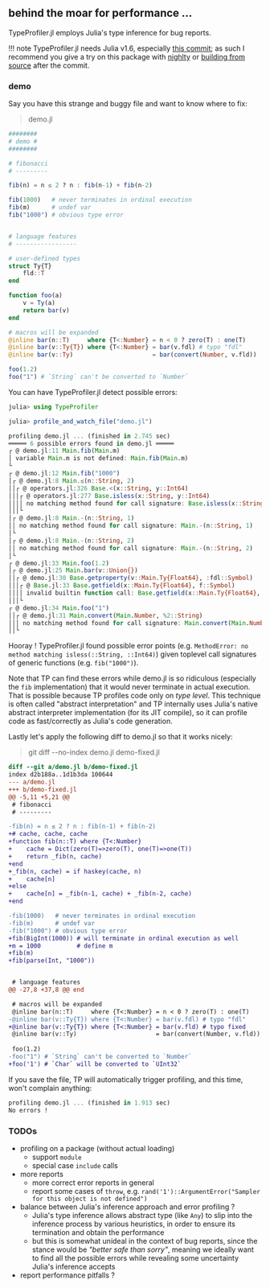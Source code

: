 ## behind the moar for performance ...

TypeProfiler.jl employs Julia's type inference for bug reports.

!!! note
    TypeProfiler.jl needs Julia v1.6, especially [this commit](https://github.com/JuliaLang/julia/commit/d5cf73ffffbab40ae06cc1ec99cac9d8e3d2b6a2);
    as such I recommend you give a try on this package with [nighlty](https://julialang.org/downloads/nightlies/)
    or [building from source](https://github.com/JuliaLang/julia) after the commit.


### demo

Say you have this strange and buggy file and want to know where to fix:

> demo.jl

```julia
########
# demo #
########

# fibonacci
# ---------

fib(n) = n ≤ 2 ? n : fib(n-1) + fib(n-2)

fib(1000)   # never terminates in ordinal execution
fib(m)      # undef var
fib("1000") # obvious type error


# language features
# -----------------

# user-defined types
struct Ty{T}
    fld::T
end

function foo(a)
    v = Ty(a)
    return bar(v)
end

# macros will be expanded
@inline bar(n::T)     where {T<:Number} = n < 0 ? zero(T) : one(T)
@inline bar(v::Ty{T}) where {T<:Number} = bar(v.fdl) # typo "fdl"
@inline bar(v::Ty)                      = bar(convert(Number, v.fld))

foo(1.2)
foo("1") # `String` can't be converted to `Number`
```

You can have TypeProfiler.jl detect possible errors:

```julia
julia> using TypeProfiler

julia> profile_and_watch_file("demo.jl")

profiling demo.jl ... (finished in 2.745 sec)
═════ 6 possible errors found in demo.jl ═════
┌ @ demo.jl:11 Main.fib(Main.m)
│ variable Main.m is not defined: Main.fib(Main.m)
└
┌ @ demo.jl:12 Main.fib("1000")
│┌ @ demo.jl:8 Main.≤(n::String, 2)
││┌ @ operators.jl:326 Base.<(x::String, y::Int64)
│││┌ @ operators.jl:277 Base.isless(x::String, y::Int64)
││││ no matching method found for call signature: Base.isless(x::String, y::Int64)
│││└
│┌ @ demo.jl:8 Main.-(n::String, 1)
││ no matching method found for call signature: Main.-(n::String, 1)
│└
│┌ @ demo.jl:8 Main.-(n::String, 2)
││ no matching method found for call signature: Main.-(n::String, 2)
│└
┌ @ demo.jl:33 Main.foo(1.2)
│┌ @ demo.jl:25 Main.bar(v::Union{})
││┌ @ demo.jl:30 Base.getproperty(v::Main.Ty{Float64}, :fdl::Symbol)
│││┌ @ Base.jl:33 Base.getfield(x::Main.Ty{Float64}, f::Symbol)
││││ invalid builtin function call: Base.getfield(x::Main.Ty{Float64}, f::Symbol)
│││└
┌ @ demo.jl:34 Main.foo("1")
││┌ @ demo.jl:31 Main.convert(Main.Number, %2::String)
│││ no matching method found for call signature: Main.convert(Main.Number, %2::String)
││└
```

Hooray !
TypeProfiler.jl found possible error points (e.g. `MethodError: no method matching isless(::String, ::Int64)`) given toplevel call signatures of generic functions (e.g. `fib("1000")`).

Note that TP can find these errors while demo.jl is so ridiculous (especially the `fib` implementation) that it would never terminate in actual execution.
That is possible because TP profiles code only on _type level_.
This technique is often called "abstract interpretation" and TP internally uses Julia's native abstract interpreter implementation (for its JIT compile), so it can profile code as fast/correctly as Julia's code generation.

Lastly let's apply the following diff to demo.jl so that it works nicely:

> git diff --no-index demo.jl demo-fixed.jl

```diff
diff --git a/demo.jl b/demo-fixed.jl
index d2b188a..1d1b3da 100644
--- a/demo.jl
+++ b/demo-fixed.jl
@@ -5,11 +5,21 @@
 # fibonacci
 # ---------

-fib(n) = n ≤ 2 ? n : fib(n-1) + fib(n-2)
+# cache, cache, cache
+function fib(n::T) where {T<:Number}
+    cache = Dict(zero(T)=>zero(T), one(T)=>one(T))
+    return _fib(n, cache)
+end
+_fib(n, cache) = if haskey(cache, n)
+    cache[n]
+else
+    cache[n] = _fib(n-1, cache) + _fib(n-2, cache)
+end

-fib(1000)   # never terminates in ordinal execution
-fib(m)      # undef var
-fib("1000") # obvious type error
+fib(BigInt(1000)) # will terminate in ordinal execution as well
+m = 1000          # define m
+fib(m)
+fib(parse(Int, "1000"))


 # language features
@@ -27,8 +37,8 @@ end

 # macros will be expanded
 @inline bar(n::T)     where {T<:Number} = n < 0 ? zero(T) : one(T)
-@inline bar(v::Ty{T}) where {T<:Number} = bar(v.fdl) # typo "fdl"
+@inline bar(v::Ty{T}) where {T<:Number} = bar(v.fld) # typo fixed
 @inline bar(v::Ty)                      = bar(convert(Number, v.fld))
 
 foo(1.2)
-foo("1") # `String` can't be converted to `Number`
+foo('1') # `Char` will be converted to `UInt32`
```

If you save the file, TP will automatically trigger profiling, and this time, won't complain anything:

```julia
profiling demo.jl ... (finished in 1.913 sec)
No errors !
```


### TODOs

- profiling on a package (without actual loading)
  * support `module`
  * special case `include` calls
- more reports
  * more correct error reports in general
  * report some cases of `throw`, e.g. `rand('1')::ArgumentError("Sampler for this object is not defined")`
- balance between Julia's inference approach and error profiling ?
  - Julia's type inference allows abstract type (like `Any`) to slip into the inference process by various heuristics, in order to ensure its termination and obtain the performance
  - but this is somewhat unideal in the context of bug reports, since the stance would be _"better safe than sorry"_, meaning we ideally want to find all the possible errors while revealing some uncertainty Julia's inference accepts
- report performance pitfalls ?
